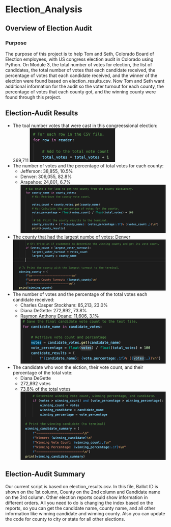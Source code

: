 # Election_Analysis
## Overview of Election Audit
### Purpose

The purpose of this project is to help Tom and Seth, Colorado Board of Election employees, with US congress election audit in Colorado using Python. On Module 3, the total number of votes for election, the list of candidates, the total number of votes that each candidate received, the percentage of votes that each candidate received, and the winner of the election were found based on election_results.csv. Now Tom and Seth want additional information for the audit so the voter turnout for each county, the percentage of votes that each county got, and the winning county were found through this project. 

## Election-Audit Results
- The toal number votes that were cast in this congreessional election: 369,711
![total_votes](Resources/total_votes.png)
- The number of votes and the percentage of total votes for each county:
	- Jefferson: 38,855, 10.5%
	- Denver: 306,055, 82.8%
	- Arapahoe: 24,801, 6.7%
![county_result](Resources/county_result.png)
- The county that had the largest numbe of votes: Denver
![winning_county](Resources/winning_county.png)
- The number of votes and the percentage of the total votes each candidate received:
	- Charles Casper Stockham: 85,213, 23.0%
	- Diana DeGette: 272,892, 73.8%
	- Raymon Anthony Doane: 11,606, 3.1% 
![candidate_result](Resources/candidate_result.png)
- The candidate who won the elction, their vote count, and their percentage of the total vote:
	- Diana DeGette 
	- 272,892 votes  
	- 73.8% of the total votes
![winning_candidate](Resources/winning_candidate.png)

## Election-Audit Summary
Our current script is based on election_results.csv. In this file, Ballot ID is shown on the 1st column, County on the 2nd column and Candidate name on the 3rd column. Other election reports could show information in different orders. All you need to do is changing the index based on the reports, so you can get the candidate name, county name, and all other information like winning candidate and winning county. Also you can update the code for county to city or state for all other elections.    